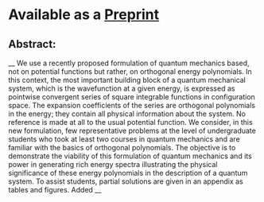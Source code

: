 # Available as a [Preprint](https://doi.org/10.20944/preprints202301.0545.v1 "My First Paper")

## Abstract: 
__ We use a recently proposed formulation of quantum mechanics based, not on potential functions but rather, on orthogonal energy polynomials. In this context, the most important building block of a quantum mechanical system, which is the wavefunction at a given energy, is expressed as pointwise convergent series of square integrable functions in configuration space. The expansion coefficients of the series are orthogonal polynomials in the energy; they contain all physical information about the system. No reference is made at all to the usual potential function. We consider, in this new formulation, few representative problems at the level of undergraduate students who took at least two courses in quantum mechanics and are familiar with the basics of orthogonal polynomials. The objective is to demonstrate the viability of this formulation of quantum mechanics and its power in generating rich energy spectra illustrating the physical significance of these energy polynomials in the description of a quantum system. To assist students, partial solutions are given in an appendix as tables and figures.
Added __